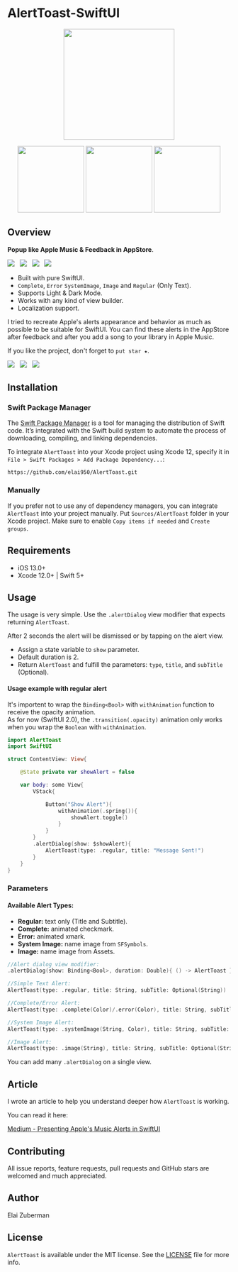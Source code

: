 # AlertToast-SwiftUI


   
<p align="center">
   <img src="https://github.com/elai950/AlertToast/blob/master/Assets/animation.gif" width="250"/>
</p>

<p align="center">
<!--        <img src="https://github.com/elai950/AlertToast/blob/master/Assets/regular.gif" width="150"/> -->
    <img src="https://github.com/elai950/AlertToast/blob/master/Assets/complete.gif" width="150"/>
    <img src="https://github.com/elai950/AlertToast/blob/master/Assets/error.gif" width="150"/>
    <img src="https://github.com/elai950/AlertToast/blob/master/Assets/systemImage.gif" width="150"/>
</p>


## Overview
**Popup like Apple Music & Feedback in AppStore**.

<img src="https://img.shields.io/badge/BUILD-PASSING-green?style=for-the-badge" />&nbsp;&nbsp;&nbsp;<img src="https://img.shields.io/badge/PLATFORM-IOS-lightgray?style=for-the-badge" />&nbsp;&nbsp;&nbsp;<img src="https://img.shields.io/badge/LICENSE-MIT-lightgray?style=for-the-badge" />&nbsp;&nbsp;&nbsp;<img src="https://img.shields.io/badge/MADE WITH-SWIFTUI-blue?style=for-the-badge" />

* Built with pure SwiftUI.
* `Complete`, `Error` `SystemImage`, `Image` and `Regular` (Only Text).
* Supports Light & Dark Mode.
* Works with any kind of view builder.
* Localization support.

I tried to recreate Apple's alerts appearance and behavior as much as possible to be suitable for SwiftUI.
You can find these alerts in the AppStore after feedback and after you add a song to your library in Apple Music.

If you like the project, don't forget to `put star ★`.

<a href="mailto:elai950@gmail.com"><img src="https://img.shields.io/badge/EMAIL-ELAI-informational?style=for-the-badge&logo=minutemailer&logoColor=white"></a>&nbsp;&nbsp;&nbsp;<a href="https://www.linkedin.com/in/elai-zuberman-8120a073/" target="_blank"><img src="https://img.shields.io/badge/LINKEDIN-informational?style=for-the-badge&logo=linkedin&logoColor=white" ></a>&nbsp;&nbsp;&nbsp;<a href="https://www.paypal.com/cgi-bin/webscr?cmd=_s-xclick&hosted_button_id=5JN5PT55NAHKU" target="_blank"><img src="https://img.shields.io/badge/Donate-informational?style=for-the-badge&logo=paypal&logoColor=white" ></a>

## Installation

### Swift Package Manager

The [Swift Package Manager](https://swift.org/package-manager/) is a tool for managing the distribution of Swift code. It’s integrated with the Swift build system to automate the process of downloading, compiling, and linking dependencies.

To integrate `AlertToast` into your Xcode project using Xcode 12, specify it in `File > Swift Packages > Add Package Dependency...`:

```ogdl
https://github.com/elai950/AlertToast.git
```

### Manually

If you prefer not to use any of dependency managers, you can integrate `AlertToast` into your project manually. Put `Sources/AlertToast` folder in your Xcode project. Make sure to enable `Copy items if needed` and `Create groups`.

## Requirements

- iOS 13.0+
- Xcode 12.0+ | Swift 5+

## Usage

The usage is very simple. Use the `.alertDialog` view modifier that expects returning `AlertToast`.

After 2 seconds the alert will be dismissed or by tapping on the alert view.

- Assign a state variable to `show` parameter.
- Default duration is 2.
- Return `AlertToast` and fulfill the parameters: `type`, `title`, and `subTitle` (Optional).

#### Usage example with regular alert

It's importent to wrap the `Binding<Bool>` with `withAnimation` function to receive the opacity animation.
<br>
As for now (SwiftUI 2.0), the `.transition(.opacity)` animation only works when you wrap the `Boolean` with `withAnimation`.

```swift 
import AlertToast
import SwiftUI

struct ContentView: View{

    @State private var showAlert = false

    var body: some View{
        VStack{

            Button("Show Alert"){
                withAnimation(.spring()){
                    showAlert.toggle()
                }
            }
        }
        .alertDialog(show: $showAlert){
            AlertToast(type: .regular, title: "Message Sent!")
        }
    }
}
```

### Parameters

#### Available Alert Types:
- **Regular:** text only (Title and Subtitle).
- **Complete:** animated checkmark.
- **Error:** animated xmark.
- **System Image:** name image from `SFSymbols`.
- **Image:** name image from Assets.

```swift
//Alert dialog view modifier:
.alertDialog(show: Binding<Bool>, duration: Double){ () -> AlertToast }

//Simple Text Alert:
AlertToast(type: .regular, title: String, subTitle: Optional(String))

//Complete/Error Alert:
AlertToast(type: .complete(Color)/.error(Color), title: String, subTitle: Optional(String))

//System Image Alert:
AlertToast(type: .systemImage(String, Color), title: String, subTitle: Optional(String))

//Image Alert:
AlertToast(type: .image(String), title: String, subTitle: Optional(String))
```

You can add many `.alertDialog` on a single view.

## Article

I wrote an article to help you understand deeper how `AlertToast` is working.

You can read it here:

[Medium - Presenting Apple's Music Alerts in SwiftUI](https://elaizuberman.medium.com/presenting-apples-music-alerts-in-swiftui-7f5c32cebed6)

## Contributing

All issue reports, feature requests, pull requests and GitHub stars are welcomed and much appreciated.

## Author

Elai Zuberman

## License

`AlertToast` is available under the MIT license. See the [LICENSE](LICENSE) file for more info.
